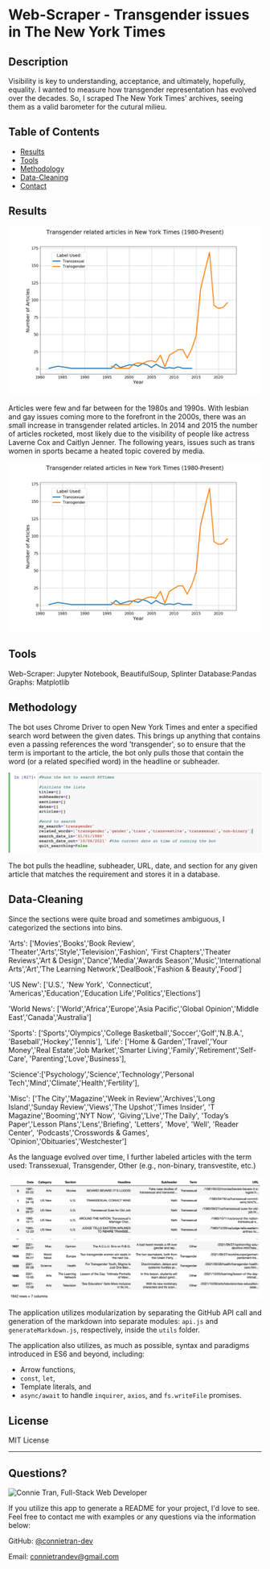 # Web-Scraper - Transgender issues in The New York Times

## Description 

Visibility is key to understanding, acceptance, and ultimately, hopefully, equality.  I wanted to measure how transgender representation has evolved over the decades. So, I scraped The New York Times' archives, seeing them as a valid barometer for the cutural milieu.
  



## Table of Contents
* [Results](#Results)
* [Tools](#Tools)
* [Methodology](#Methodology)
* [Data-Cleaning](#Data-Cleaning)
* [Contact](#Contact)

  

## Results

![line graph](/images/nytimes_trans_graph.png)

Articles were few and far between for the 1980s and 1990s. With lesbian and gay issues coming more to the forefront in the 2000s, there was an small increase in transgender related articles. In 2014 and 2015 the number of articles rocketed, most likely due to the visibility of people like actress Laverne Cox and Caitlyn Jenner. The following years, issues such as trans women in sports became a heated topic covered by media.

![line graph](/images/nytimes_trans_graph.png)


## Tools

Web-Scraper: Jupyter Notebook, BeautifulSoup, Splinter
Database:Pandas
Graphs: Matplotlib


## Methodology

The bot uses Chrome Driver to open New York Times and enter a specified search word between the given dates. This brings up anything that contains even a passing references the word 'transgender', so to ensure that the term is important to the article, the bot only pulls those that contain the word (or a related specified word) in the headline or subheader.

![jupyter_notebook_image](/images/j_notebook.png)

The bot pulls the headline, subheader, URL, date, and section for any given article that matches the requirement and stores it in a database.


## Data-Cleaning

Since the sections were quite broad and sometimes ambiguous, I categorized the sections into bins.

'Arts': ['Movies','Books','Book Review', 'Theater','Arts','Style','Television','Fashion', 'First Chapters','Theater Reviews','Art & Design','Dance','Media','Awards Season','Music','International Arts','Art','The Learning Network','DealBook','Fashion & Beauty','Food']
            
'US New': ['U.S.', 'New York', 'Connecticut', 'Americas','Education','Education Life','Politics','Elections']
            
'World News': ['World','Africa','Europe','Asia Pacific','Global Opinion','Middle East','Canada','Australia']

'Sports': ['Sports','Olympics','College Basketball','Soccer','Golf','N.B.A.', 'Baseball','Hockey','Tennis'],
'Life': ['Home & Garden','Travel','Your Money','Real Estate','Job Market','Smarter Living','Family','Retirement','Self-Care', 'Parenting','Love','Business'],
            
'Science':['Psychology','Science','Technology','Personal Tech','Mind','Climate','Health','Fertility'],
            
'Misc': ['The City','Magazine','Week in Review','Archives','Long Island','Sunday Review','Views','The Upshot','Times Insider', 'T Magazine','Booming','NYT Now', 'Giving','Live','The Daily', 'Today’s Paper','Lesson Plans','Lens','Briefing', 'Letters', 'Move', 'Well', 'Reader Center', 'Podcasts','Crosswords & Games', 'Opinion','Obituaries','Westchester']

As the language evolved over time, I further labeled articles with the term used: Transsexual, Transgender, Other (e.g., non-binary, transvestite, etc.)

![database](/images/ny_trans_db.png)

The application utilizes modularization by separating the GitHub API call and generation of the markdown into separate modules: `api.js` and `generateMarkdown.js`, respectively, inside the `utils` folder.

The application also utilizes, as much as possible, syntax and paradigms introduced in ES6 and beyond, including:

- Arrow functions, 
- `const`, `let`, 
- Template literals, and
- `async/await` to handle `inquirer`, `axios`, and `fs.writeFile` promises.


## License

MIT License

---

## Questions?

<img src="https://avatars3.githubusercontent.com/u/61371242?v=4" alt="Connie Tran, Full-Stack Web Developer" width="40%" />


If you utilize this app to generate a README for your project, I'd love to see. Feel free to contact me with examples or any questions via the information below:

GitHub: [@connietran-dev](https://api.github.com/users/connietran-dev)

Email: connietrandev@gmail.com
